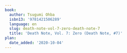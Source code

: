 ```yaml
---
book:
  author: Tsugumi Ohba
  isbn13: '9781421506289'
  language: en
  slug: death-note-vol-7-zero-death-note-7
  title: 'Death Note, Vol. 7: Zero (Death Note, #7)'
plan:
  date_added: '2020-10-04'
---
```

